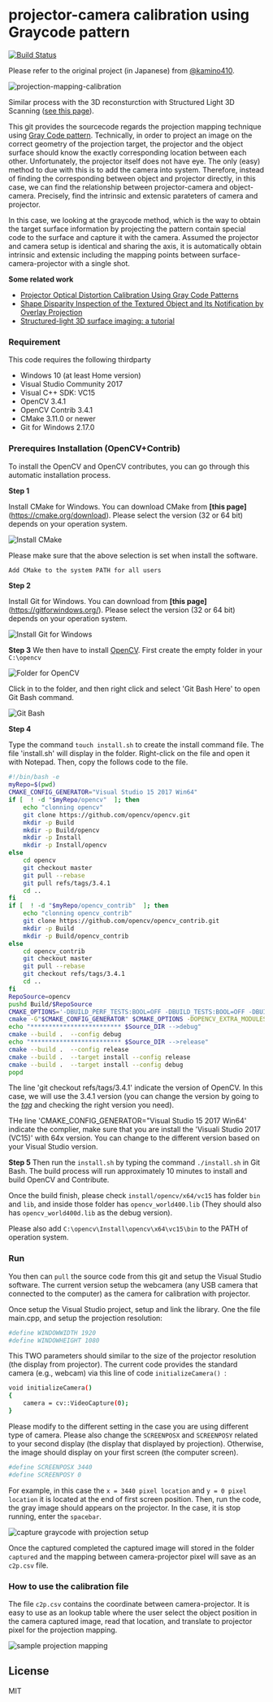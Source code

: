 # projector-camera calibration using Graycode pattern
[![Build Status](https://travis-ci.org/joemccann/dillinger.svg?branch=master)](https://travis-ci.org/joemccann/dillinger)

Please refer to the original project (in Japanese) from [@kamino410](https://github.com/kamino410/cv-snippets/blob/master/graycode/main.cpp). 

![projection-mapping-calibration](https://cdn.instructables.com/FMA/K94O/G3KYBTX1/FMAK94OG3KYBTX1.LARGE.jpg)

Similar process with the 3D reconsturction with Structured Light 3D Scanning ([see this page](https://www.instructables.com/id/Structured-Light-3D-Scanning/)).

This git provides the sourcecode regards the projection mapping technique using [Gray Code pattern](https://en.wikipedia.org/wiki/Gray_code/). Technically, in order to project an image on the correct geometry of the projection target, the projector and the object surface should know the exactly corresponding location between each other. Unfortunately, the projector itself does not have eye. The only (easy) method to due with this is to add the camera into system. Therefore, instead of finding the corresponding between object and projector directly, in this case, we can find the relationship between projector-camera and object-camera. Precisely, find the intrinsic and extensic parateters of camera and projector. 

In this case, we looking at the graycode method, which is the way to obtain the target surface information by projecting the pattern contain special code to the surface and capture it with the camera. Assumed the projector and camera setup is identical and sharing the axis, it is automatically obtain intrinsic and extensic including the mapping points between surface-camera-projector with a single shot. 

__Some related work__
- [Projector Optical Distortion Calibration Using Gray Code Patterns](https://ieeexplore.ieee.org/document/5543487)
- [Shape Disparity Inspection of the Textured Object and Its Notification by Overlay Projection](https://www.researchgate.net/publication/221096805_Shape_Disparity_Inspection_of_the_Textured_Object_and_Its_Notification_by_Overlay_Projection)
- [Structured-light 3D surface imaging: a tutorial](https://www.osapublishing.org/aop/fulltext.cfm?uri=aop-3-2-128&id=211561)

### Requirement
This code requires the following thirdparty
- Windows 10 (at least Home version)
- Visual Studio Community 2017
- Visual C++ SDK: VC15
- OpenCV 3.4.1
- OpenCV Contrib 3.4.1
- CMake 3.11.0 or newer
- Git for Windows 2.17.0

### Prerequires Installation (OpenCV+Contrib)
To install the OpenCV and OpenCV contributes, you can go through this automatic installation process.

**Step 1**

Install CMake for Windows. You can download CMake from **[this page]**(https://cmake.org/download). Please select the version (32 or 64 bit) depends on your operation system.

![Install CMake](https://cdn-ak.f.st-hatena.com/images/fotolife/k/kamino-dev/20180416/20180416174824.png)

Please make sure that the above selection is set when install the software. 
```sh
Add CMake to the system PATH for all users
```

**Step 2**

Install Git for Windows. You can download from **[this page]**(https://gitforwindows.org/). Please select the version (32 or 64 bit) depends on your operation system.

![Install Git for Windows](https://cdn-ak.f.st-hatena.com/images/fotolife/k/kamino-dev/20180416/20180416174706.png)

**Step 3**
We then have to install [OpenCV](https://opencv.org/). First create the empty folder in your ```C:\opencv```

![Folder for OpenCV](https://cdn-ak.f.st-hatena.com/images/fotolife/k/kamino-dev/20180416/20180416174936.png)

Click in to the folder, and then right click and select 'Git Bash Here' to open Git Bash command. 

![Git Bash](https://cdn-ak.f.st-hatena.com/images/fotolife/k/kamino-dev/20180416/20180416175242.png)

**Step 4**

Type the command ```touch install.sh``` to create the install command file. The file 'install.sh' will display in the folder. 
Right-click on the file and open it with Notepad. Then, copy the follows code to the file.

```sh
#!/bin/bash -e
myRepo=$(pwd)
CMAKE_CONFIG_GENERATOR="Visual Studio 15 2017 Win64"
if [  ! -d "$myRepo/opencv"  ]; then
    echo "clonning opencv"
    git clone https://github.com/opencv/opencv.git
    mkdir -p Build
    mkdir -p Build/opencv
    mkdir -p Install
    mkdir -p Install/opencv
else
    cd opencv
    git checkout master
    git pull --rebase
    git pull refs/tags/3.4.1
    cd ..
fi
if [  ! -d "$myRepo/opencv_contrib"  ]; then
    echo "clonning opencv_contrib"
    git clone https://github.com/opencv/opencv_contrib.git
    mkdir -p Build
    mkdir -p Build/opencv_contrib
else
    cd opencv_contrib
    git checkout master
    git pull --rebase
    git checkout refs/tags/3.4.1
    cd ..
fi
RepoSource=opencv
pushd Build/$RepoSource
CMAKE_OPTIONS='-DBUILD_PERF_TESTS:BOOL=OFF -DBUILD_TESTS:BOOL=OFF -DBUILD_DOCS:BOOL=OFF  -DWITH_CUDA:BOOL=OFF -DBUILD_EXAMPLES:BOOL=OFF -DINSTALL_CREATE_DISTRIB=ON'
cmake -G"$CMAKE_CONFIG_GENERATOR" $CMAKE_OPTIONS -DOPENCV_EXTRA_MODULES_PATH="$myRepo"/opencv_contrib/modules -DCMAKE_INSTALL_PREFIX="$myRepo"/install/"$RepoSource" "$myRepo/$RepoSource"
echo "************************* $Source_DIR -->debug"
cmake --build .  --config debug
echo "************************* $Source_DIR -->release"
cmake --build .  --config release
cmake --build .  --target install --config release
cmake --build .  --target install --config debug
popd
```

The line 'git checkout refs/tags/3.4.1' indicate the version of OpenCV. In this case, we will use the 3.4.1 version (you can change the version by going to the [*tag*](https://github.com/opencv/opencv/tags) and checking the right version you need). 

THe line 'CMAKE_CONFIG_GENERATOR="Visual Studio 15 2017 Win64' indicate the complier, make sure that you are install the 'Visuali Studio 2017 (VC15)' with 64x version. You can change to the different version based on your Visual Studio version. 

**Step 5**
Then run the ```install.sh``` by typing the command ```./install.sh``` in Git Bash. 
The build process will run approximately 10 minutes to install and build OpenCV and Contribute.

Once the build finish, please check ```install/opencv/x64/vc15``` has folder ```bin``` and ```lib```, and inside those folder has ```opencv_world400.lib``` (They should also has ```opencv_world400d.lib``` as the debug version). 

Please also add ```C:\opencv\Install\opencv\x64\vc15\bin``` to the PATH of operation system.

### Run
You then can ```pull``` the source code from this git and setup the Visual Studio software. 
The current version setup the webcamera (any USB camera that connected to the computer) as the camera for calibration with projector. 

Once setup the Visual Studio project, setup and link the library. One the file main.cpp, and setup the projection resolution:

```sh
#define WINDOWWIDTH 1920
#define WINDOWHEIGHT 1080
```

This TWO parameters should similar to the size of the projector resolution (the display from projector). 
The current code provides the standard camera (e.g., webcam) via this line of code ```initializeCamera() ```: 

```sh
void initializeCamera() 
{
	camera = cv::VideoCapture(0);
}
```

Please modify to the different setting in the case you are using different type of camera. 
Please also change the ```SCREENPOSX``` and ```SCREENPOSY``` related to your second display (the display that displayed by projection). Otherwise, the image should display on your first screen (the computer screen). 

```sh
#define SCREENPOSX 3440
#define SCREENPOSY 0
```

For example, in this case the ```x = 3440 pixel location``` and ```y = 0 pixel location``` it is located at the end of first screen position. Then, run the code, the gray image should appears on the projector. In the case, it is stop running, enter the ```spacebar```. 

![capture graycode with projection setup](https://github.com/punpongsanon/graycode-procam-calibration/blob/master/images/capture-gray-code-setup.PNG)

Once the captured completed the captured image will stored in the folder ```captured``` and the mapping between camera-projector pixel will save as an ```c2p.csv``` file.

### How to use the calibration file
The file ```c2p.csv``` contains the coordinate between camera-projector. It is easy to use as an lookup table where the user select the object position in the camera captured image, read that location, and translate to projector pixel for the projection mapping. 

![sample projection mapping](https://blogs.panasonic.com.au/business/media/2017/11/Panasonic-FINA-Opening-Ceremony-Projector-Mapping-04.jpg)


License
----

MIT
